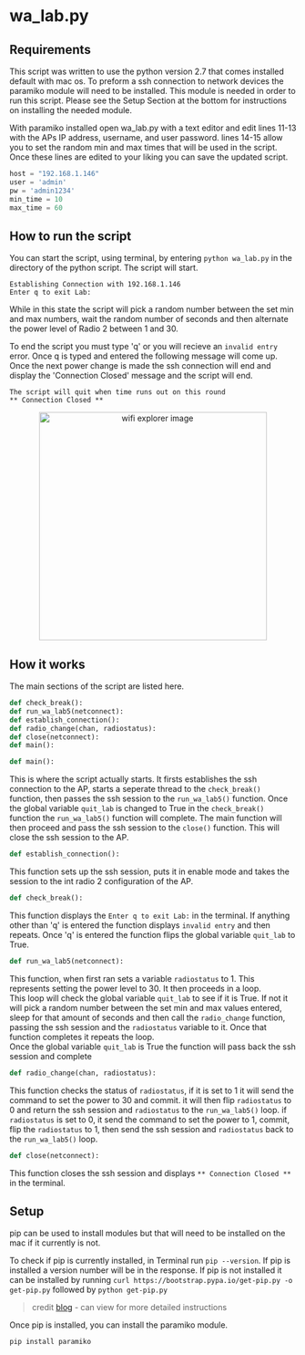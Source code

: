 # wa_lab.py


## Requirements

This script was written to use the python version 2.7 that comes installed default with mac os. To preform a ssh connection to network devices 
the paramiko module will need to be installed. 	This module is needed in order to run this script. Please see the Setup Section at the bottom for instructions on installing the needed module. 

With paramiko installed open wa_lab.py with a text editor and edit lines 11-13 with the APs IP address, username, and user password. 
lines 14-15 allow you to set the random min and max times that will be used in the script. Once these lines are edited to your liking you can save the updated script.

```python
host = "192.168.1.146"
user = 'admin'
pw = 'admin1234'
min_time = 10
max_time = 60
```

## How to run the script
You can start the script, using terminal, by entering ```python wa_lab.py``` in the directory of the python script. The script will start.
```
Establishing Connection with 192.168.1.146
Enter q to exit Lab: 
```
While in this state the script will pick a random number between the set min and max numbers, wait the random number of seconds and then alternate the power level of Radio 2 between 1 and 30. 

To end the script you must type 'q' or you will recieve an ```invalid entry``` error. Once q is typed and entered the following message will come up. Once the next power change is made the ssh connection will end and display the 'Connection Closed' message and the script will end.
```
The script will quit when time runs out on this round
** Connection Closed **
```

<p align="center">
<img src="../master/images/wifi_explorer.png" alt="wifi explorer image" height="400px">
</p>


## How it works 
The main sections of the script are listed here.
```python
def check_break():
def run_wa_lab5(netconnect):
def establish_connection():
def radio_change(chan, radiostatus):
def close(netconnect):
def main():
```
```python 
def main():
```
This is where the script actually starts. It firsts establishes the ssh connection to the AP, starts a seperate thread to the ```check_break()``` function, then passes the ssh session to the ```run_wa_lab5()``` function. Once the global variable ```quit_lab``` is changed to True in the ```check_break()``` function the ```run_wa_lab5()``` function will complete. The main function will then proceed and pass the ssh session to the ```close()``` function. This will close the ssh session to the AP.

```python
def establish_connection():
```
This function sets up the ssh session, puts it in enable mode and takes the session to the int radio 2 configuration of the AP.

```python 
def check_break():
```
This function displays the ```Enter q to exit Lab:``` in the terminal. If anything other than 'q' is entered the function displays ```invalid entry``` and then repeats. Once 'q' is entered the function flips the global variable ```quit_lab``` to True.

```python
def run_wa_lab5(netconnect):
```
This function, when first ran sets a variable ```radiostatus``` to 1. This represents setting the power level to 30. It then proceeds in a loop.  
This loop will check the global variable ```quit_lab``` to see if it is True. If not it will pick a random number between the set min and max values entered, sleep for that amount of seconds and then call the ```radio_change``` function, passing the ssh session and the ```radiostatus``` variable to it. Once that function completes it repeats the loop.  
Once the global variable ```quit_lab``` is True the function will pass back the ssh session and complete

```python
def radio_change(chan, radiostatus):
```
This function checks the status of ```radiostatus```, if it is set to 1 it will send the command to set the power to 30 and commit. it will then flip ```radiostatus``` to 0 and return the ssh session and ```radiostatus``` to the ```run_wa_lab5()``` loop. if ```radiostatus``` is set to 0, it send the command to set the power to 1, commit, flip the ```radiostatus``` to 1, then send the ssh session and ```radiostatus``` back to the ```run_wa_lab5()``` loop.

```python
def close(netconnect):
```
This function closes the ssh session and displays ```** Connection Closed **``` in the terminal.


## Setup

pip can be used to install modules but that will need to be installed on the mac if it currently is not. 

To check if pip is currently installed, in Terminal run ```pip --version```. If pip is installed a version number will be in the response. If pip is not installed it can be installed by running ```curl https://bootstrap.pypa.io/get-pip.py -o get-pip.py``` followed by ```python get-pip.py```

> credit [blog](https://ahmadawais.com/install-pip-macos-os-x-python/) - can view for more detailed instructions

Once pip is installed, you can install the paramiko module. 

```pip install paramiko```
